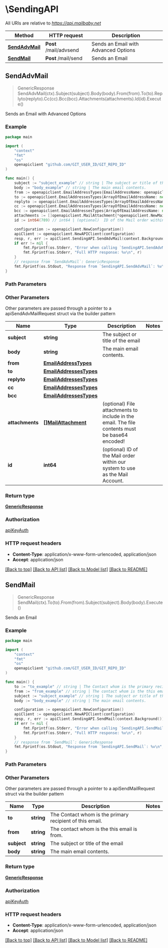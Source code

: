# \SendingAPI

All URIs are relative to *https://api.mailbaby.net*

Method | HTTP request | Description
------------- | ------------- | -------------
[**SendAdvMail**](SendingAPI.md#SendAdvMail) | **Post** /mail/advsend | Sends an Email with Advanced Options
[**SendMail**](SendingAPI.md#SendMail) | **Post** /mail/send | Sends an Email



## SendAdvMail

> GenericResponse SendAdvMail(ctx).Subject(subject).Body(body).From(from).To(to).Replyto(replyto).Cc(cc).Bcc(bcc).Attachments(attachments).Id(id).Execute()

Sends an Email with Advanced Options



### Example

```go
package main

import (
	"context"
	"fmt"
	"os"
	openapiclient "github.com/GIT_USER_ID/GIT_REPO_ID"
)

func main() {
	subject := "subject_example" // string | The subject or title of the email
	body := "body_example" // string | The main email contents.
	from := openapiclient.EmailAddressTypes{EmailAddressName: openapiclient.NewEmailAddressName("user@domain.com")} // EmailAddressTypes | 
	to := openapiclient.EmailAddressesTypes{ArrayOfEmailAddressName: new([]EmailAddressName)} // EmailAddressesTypes | 
	replyto := openapiclient.EmailAddressesTypes{ArrayOfEmailAddressName: new([]EmailAddressName)} // EmailAddressesTypes |  (optional)
	cc := openapiclient.EmailAddressesTypes{ArrayOfEmailAddressName: new([]EmailAddressName)} // EmailAddressesTypes |  (optional)
	bcc := openapiclient.EmailAddressesTypes{ArrayOfEmailAddressName: new([]EmailAddressName)} // EmailAddressesTypes |  (optional)
	attachments := []openapiclient.MailAttachment{*openapiclient.NewMailAttachment("message.txt", "aGVsbG8gdGhlcmUK")} // []MailAttachment | (optional) File attachments to include in the email.  The file contents must be base64 encoded! (optional)
	id := int64(789) // int64 | (optional)  ID of the Mail order within our system to use as the Mail Account. (optional)

	configuration := openapiclient.NewConfiguration()
	apiClient := openapiclient.NewAPIClient(configuration)
	resp, r, err := apiClient.SendingAPI.SendAdvMail(context.Background()).Subject(subject).Body(body).From(from).To(to).Replyto(replyto).Cc(cc).Bcc(bcc).Attachments(attachments).Id(id).Execute()
	if err != nil {
		fmt.Fprintf(os.Stderr, "Error when calling `SendingAPI.SendAdvMail``: %v\n", err)
		fmt.Fprintf(os.Stderr, "Full HTTP response: %v\n", r)
	}
	// response from `SendAdvMail`: GenericResponse
	fmt.Fprintf(os.Stdout, "Response from `SendingAPI.SendAdvMail`: %v\n", resp)
}
```

### Path Parameters



### Other Parameters

Other parameters are passed through a pointer to a apiSendAdvMailRequest struct via the builder pattern


Name | Type | Description  | Notes
------------- | ------------- | ------------- | -------------
 **subject** | **string** | The subject or title of the email | 
 **body** | **string** | The main email contents. | 
 **from** | [**EmailAddressTypes**](EmailAddressTypes.md) |  | 
 **to** | [**EmailAddressesTypes**](EmailAddressesTypes.md) |  | 
 **replyto** | [**EmailAddressesTypes**](EmailAddressesTypes.md) |  | 
 **cc** | [**EmailAddressesTypes**](EmailAddressesTypes.md) |  | 
 **bcc** | [**EmailAddressesTypes**](EmailAddressesTypes.md) |  | 
 **attachments** | [**[]MailAttachment**](MailAttachment.md) | (optional) File attachments to include in the email.  The file contents must be base64 encoded! | 
 **id** | **int64** | (optional)  ID of the Mail order within our system to use as the Mail Account. | 

### Return type

[**GenericResponse**](GenericResponse.md)

### Authorization

[apiKeyAuth](../README.md#apiKeyAuth)

### HTTP request headers

- **Content-Type**: application/x-www-form-urlencoded, application/json
- **Accept**: application/json

[[Back to top]](#) [[Back to API list]](../README.md#documentation-for-api-endpoints)
[[Back to Model list]](../README.md#documentation-for-models)
[[Back to README]](../README.md)


## SendMail

> GenericResponse SendMail(ctx).To(to).From(from).Subject(subject).Body(body).Execute()

Sends an Email



### Example

```go
package main

import (
	"context"
	"fmt"
	"os"
	openapiclient "github.com/GIT_USER_ID/GIT_REPO_ID"
)

func main() {
	to := "to_example" // string | The Contact whom is the primary recipient of this email.
	from := "from_example" // string | The contact whom is the this email is from.
	subject := "subject_example" // string | The subject or title of the email
	body := "body_example" // string | The main email contents.

	configuration := openapiclient.NewConfiguration()
	apiClient := openapiclient.NewAPIClient(configuration)
	resp, r, err := apiClient.SendingAPI.SendMail(context.Background()).To(to).From(from).Subject(subject).Body(body).Execute()
	if err != nil {
		fmt.Fprintf(os.Stderr, "Error when calling `SendingAPI.SendMail``: %v\n", err)
		fmt.Fprintf(os.Stderr, "Full HTTP response: %v\n", r)
	}
	// response from `SendMail`: GenericResponse
	fmt.Fprintf(os.Stdout, "Response from `SendingAPI.SendMail`: %v\n", resp)
}
```

### Path Parameters



### Other Parameters

Other parameters are passed through a pointer to a apiSendMailRequest struct via the builder pattern


Name | Type | Description  | Notes
------------- | ------------- | ------------- | -------------
 **to** | **string** | The Contact whom is the primary recipient of this email. | 
 **from** | **string** | The contact whom is the this email is from. | 
 **subject** | **string** | The subject or title of the email | 
 **body** | **string** | The main email contents. | 

### Return type

[**GenericResponse**](GenericResponse.md)

### Authorization

[apiKeyAuth](../README.md#apiKeyAuth)

### HTTP request headers

- **Content-Type**: application/x-www-form-urlencoded, application/json
- **Accept**: application/json

[[Back to top]](#) [[Back to API list]](../README.md#documentation-for-api-endpoints)
[[Back to Model list]](../README.md#documentation-for-models)
[[Back to README]](../README.md)

